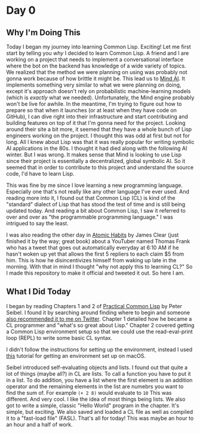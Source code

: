 # Day 0

## Why I'm Doing This

Today I began my journey into learning Common Lisp. Exciting! Let me first start by telling you *why* I decided to learn Common Lisp. A friend and I are working on a project that needs to implement a conversational interface where the bot on the backend has knowledge of a wide variety of topics. We realized that the method we were planning on using was probably not gonna work because of how brittle it might be. This lead us to [Mind AI](https://www.mind.ai/). It implements something very similar to what we were planning on doing, except it's approach doesn't rely on probabilistic machine-learning models (which is *exactly* what we needed). Unfortunately, the Mind engine probably won't be live for awhile. In the meantime, I'm trying to figure out how to prepare so that when it launches (or at least when they have code on GitHub), I can dive right into their infrastructure and start contributing and building features on top of it that I'm gonna need for the project. Looking around their site a bit more, it seemed that they have a whole bunch of Lisp engineers working on the project. I thought this was odd at first but not for long. All I knew about Lisp was that it was really popular for writing symbolic AI applications in the 80s. I thought it had died along with the following AI winter. But I was wrong. It makes sense that Mind is looking to use Lisp since their project is essentially a decentralized, global symbolic AI. So it seemed that in order to contribute to this project and understand the source code, I'd have to learn Lisp.

This was fine by me since I love learning a new programming language. Especially one that's not really like any other language I've ever used. And reading more into it, I found out that Common Lisp (CL) is kind of the "standard" dialect of Lisp that has stood the test of time and is still being updated today. And reading a bit about Common Lisp, I saw it referred to over and over as "the programmable programming language." I was intrigued to say the least.

I was also reading the other day in [Atomic Habits](https://www.amazon.com/Atomic-Habits-Proven-Build-Break-ebook/dp/B07D23CFGR/ref=sr_1_2?ie=UTF8&qid=1543347983&sr=8-2&keywords=atomic+habits+james+clear) by James Clear (just finished it by the way; great book) about a YouTuber named Thomas Frank who has a tweet that goes out automatically everyday at 6:10 AM if he hasn't woken up yet that allows the first 5 repliers to each claim $5 from him. This is how he disincentivizes himself from waking up late in the morning. With that in mind I thought "why not apply this to learning CL?" So I made this repository to make it official and tweeted it out. So here I am.

## What I Did Today

I began by reading Chapters 1 and 2 of [Practical Common Lisp](http://www.gigamonkeys.com/book/) by Peter Seibel. I found it by searching around finding where to begin and someone [also recommended it to me on Twitter](https://twitter.com/RainerJoswig/status/1067362409462026240). Chapter 1 detailed how he became a CL programmer and "what's so great about Lisp." Chapter 2 covered getting a Common Lisp environment setup so that we could use the read-eval-print loop (REPL) to write some basic CL syntax.

I didn't follow the instructions for setting up the environment, instead I used [this](http://www.jonathanfischer.net/modern-common-lisp-on-osx/) tutorial for getting an environment set up on macOS.

Seibel introduced self-evaluating objects and lists. I found out that quite a lot of things (maybe all?) in CL are lists. To call a function you have to put it in a list. To do addition, you have a list where the first element is an addition operator and the remaining elements in the list are numebrs you want to find the sum of. For example `(+ 2 8)` would evaluate to `10` This was different. And very cool. I like the idea of most things being lists. We also got to write a simple, classic "Hello World" program in the chapter. It's simple, but exciting. We also saved and loaded a CL file as well as compiled it to a "fast-load file" (FASL). That's all for today! This was maybe an hour to an hour and a half of work.
